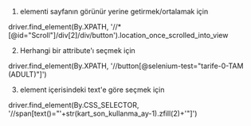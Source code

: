1.  elementi sayfanın görünür yerine getirmek/ortalamak için

driver.find_element(By.XPATH, '//*[@id="Scroll"]/div[2]/div/button').location_once_scrolled_into_view

2. Herhangi bir attribute'ı seçmek için

driver.find_element(By.XPATH, '//button[@selenium-test="tarife-0-TAM (ADULT)"]')

3. element içerisindeki text'e göre seçmek için

driver.find_element(By.CSS_SELECTOR, '//span[text()="'+str(kart_son_kullanma_ay-1).zfill(2)+'"]')
